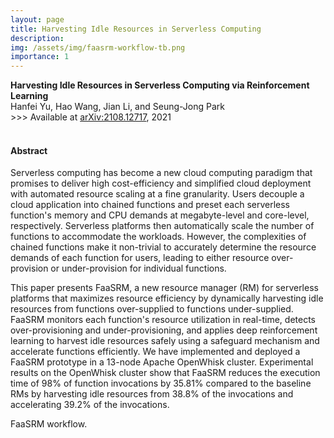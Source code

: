 ```yaml
---
layout: page
title: Harvesting Idle Resources in Serverless Computing
description:
img: /assets/img/faasrm-workflow-tb.png
importance: 1
---
```


<div class="title"><strong>Harvesting Idle Resources in Serverless Computing via Reinforcement Learning</strong></div>
<div class="author">
    Hanfei Yu, Hao Wang, Jian Li, and Seung-Jong Park
</div>
<div class="periodical">
    >>> Available at <a href="https://arxiv.org/abs/2108.12717">arXiv:2108.12717</a>, 2021
</div>

<!-- <div>
    <div class="title">Harvesting Idle Resources in Serverless Computing via Reinforcement Learning</div>
    <div class="author">
        Hanfei Yu, <em>Hao Wang</em>,Jian Li, and Seung-Jong Park
    </div>

    <div class="periodical">
        Available at <a href="https://arxiv.org/abs/2108.12717">arXiv:2108.12717</a>, 2021
    </div>
</div> -->

<br />

#### Abstract

Serverless computing has become a new cloud computing paradigm that promises to deliver high cost-efficiency and
simplified cloud deployment with automated resource scaling at a fine granularity. Users decouple a cloud application
into chained functions and preset each serverless function's memory and CPU demands at megabyte-level and core-level,
respectively. Serverless platforms then automatically scale the number of functions to accommodate the workloads.
However, the complexities of chained functions make it non-trivial to accurately determine the resource demands of each
function for users, leading to either resource over-provision or under-provision for individual functions.

This paper presents FaaSRM, a new resource manager (RM) for serverless platforms that maximizes resource efficiency by
dynamically harvesting idle resources from functions over-supplied to functions under-supplied. FaaSRM monitors each
function's resource utilization in real-time, detects over-provisioning and under-provisioning, and applies deep
reinforcement learning to harvest idle resources safely using a safeguard mechanism and accelerate functions
efficiently. We have implemented and deployed a FaaSRM prototype in a 13-node Apache OpenWhisk cluster. Experimental
results on the OpenWhisk cluster show that FaaSRM reduces the execution time of 98% of function invocations by 35.81%
compared to the baseline RMs by harvesting idle resources from 38.8% of the invocations and accelerating 39.2% of the
invocations.

<!-- Every project has a beautiful feature showcase page.
It's easy to include images in a flexible 3-column grid format.
Make your photos 1/3, 2/3, or full width.

To give your project a background in the portfolio page, just add the img tag to the front matter like so:

    ---
    layout: page
    title: project
    description: a project with a background image
    img: /assets/img/12.jpg
    --- -->

<!-- <div class="row">
    <div class="col-sm mt-3 mt-md-0">
        <img class="img-fluid rounded z-depth-1" src="{{ '/assets/img/1.jpg' | relative_url }}" alt="" title="example image"/>
    </div>
    <div class="col-sm mt-3 mt-md-0">
        <img class="img-fluid rounded z-depth-1" src="{{ '/assets/img/3.jpg' | relative_url }}" alt="" title="example image"/>
    </div>
    <div class="col-sm mt-3 mt-md-0">
        <img class="img-fluid rounded z-depth-1" src="{{ '/assets/img/5.jpg' | relative_url }}" alt="" title="example image"/>
    </div>
</div>
<div class="caption">
    Caption photos easily. On the left, a road goes through a tunnel. Middle, leaves artistically fall in a hipster photoshoot. Right, in another hipster photoshoot, a lumberjack grasps a handful of pine needles.
</div> -->
<div class="row">
    <div class="col-sm mt-3 mt-md-0">
        <img class="img-fluid" src="{{ '/assets/img/faasrm-workflow.png' | relative_url }}" alt="" />
    </div>
</div>
<div class="caption">
    FaaSRM workflow.
</div>


<!-- You can also put regular text between your rows of images.
Say you wanted to write a little bit about your project before you posted the rest of the images.
You describe how you toiled, sweated, *bled* for your project, and then... you reveal it's glory in the next row of images. -->

<!-- 
<div class="row justify-content-sm-center">
    <div class="col-sm-8 mt-3 mt-md-0">
        <img class="img-fluid rounded z-depth-1" src="{{ '/assets/img/6.jpg' | relative_url }}" alt="" title="example image"/>
    </div>
    <div class="col-sm-4 mt-3 mt-md-0">
        <img class="img-fluid rounded z-depth-1" src="{{ '/assets/img/11.jpg' | relative_url }}" alt="" title="example image"/>
    </div>
</div>
<div class="caption">
    You can also have artistically styled 2/3 + 1/3 images, like these.
</div>


The code is simple.
Just wrap your images with `<div class="col-sm">` and place them inside `<div class="row">` (read more about the <a href="https://getbootstrap.com/docs/4.4/layout/grid/" target="_blank">Bootstrap Grid</a> system).
To make images responsive, add `img-fluid` class to each; for rounded corners and shadows use `rounded` and `z-depth-1` classes.
Here's the code for the last row of images above:

```html
<div class="row justify-content-sm-center">
    <div class="col-sm-8 mt-3 mt-md-0">
        <img class="img-fluid rounded z-depth-1" src="{{ '/assets/img/6.jpg' | relative_url }}" alt="" title="example image"/>
    </div>
    <div class="col-sm-4 mt-3 mt-md-0">
        <img class="img-fluid rounded z-depth-1" src="{{ '/assets/img/11.jpg' | relative_url }}" alt="" title="example image"/>
    </div>
</div>
``` -->